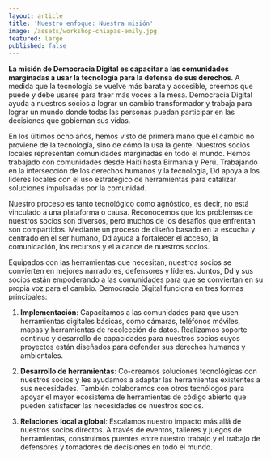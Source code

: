```yaml
---
layout: article
title: 'Nuestro enfoque: Nuestra misión'
image: /assets/workshop-chiapas-emily.jpg
featured: large
published: false
---
```

**La misión de Democracia Digital es capacitar a las comunidades marginadas a usar la tecnología para la defensa de sus derechos**. A medida que la tecnología se vuelve más barata y accesible, creemos que puede y debe usarse para traer más voces a la mesa. Democracia Digital ayuda a nuestros socios a lograr un cambio transformador y trabaja para lograr un mundo donde todas las personas puedan participar en las decisiones que gobiernan sus vidas.

En los últimos ocho años, hemos visto de primera mano que el cambio no proviene de la tecnología, sino de cómo la usa la gente. Nuestros socios locales representan comunidades marginadas en todo el mundo. Hemos trabajado con comunidades desde Haití hasta Birmania y Perú. Trabajando en la intersección de los derechos humanos y la tecnología, Dd apoya a los líderes locales con el uso estratégico de herramientas para catalizar soluciones impulsadas por la comunidad.

Nuestro proceso es tanto tecnológico como agnóstico, es decir, no está vinculado a una plataforma o causa. Reconocemos que los problemas de nuestros socios son diversos, pero muchos de los desafíos que enfrentan son compartidos. Mediante un proceso de diseño basado en la escucha y centrado en el ser humano, Dd ayuda a fortalecer el acceso, la comunicación, los recursos y el alcance de nuestros socios.

Equipados con las herramientas que necesitan, nuestros socios se convierten en mejores narradores, defensores y líderes. Juntos, Dd y sus socios están empoderando a las comunidades para que se conviertan en su propia voz para el cambio.
Democracia Digital funciona en tres formas principales:

1. **Implementación**: Capacitamos a las comunidades para que usen herramientas digitales básicas, como cámaras, teléfonos móviles, mapas y herramientas de recolección de datos. Realizamos soporte continuo y desarrollo de capacidades para nuestros socios cuyos proyectos están diseñados para defender sus derechos humanos y ambientales.

2. **Desarrollo de herramientas**: Co-creamos soluciones tecnológicas con nuestros socios y les ayudamos a adaptar las herramientas existentes a sus necesidades. También colaboramos con otros tecnólogos para apoyar el mayor ecosistema de herramientas de código abierto que pueden satisfacer las necesidades de nuestros socios.

3. **Relaciones local a global**: Escalamos nuestro impacto más allá de nuestros socios directos. A través de eventos, talleres y juegos de herramientas, construimos puentes entre nuestro trabajo y el trabajo de defensores y tomadores de decisiones en todo el mundo.

